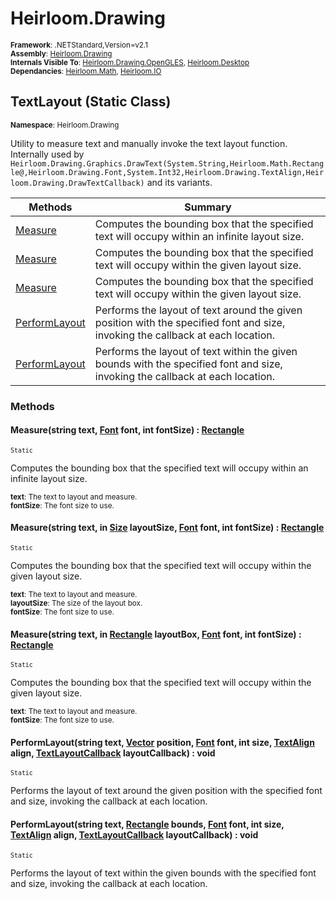 # Heirloom.Drawing

<small>**Framework**: .NETStandard,Version=v2.1</small>  
<small>**Assembly**: [Heirloom.Drawing](../Heirloom.Drawing/Heirloom.Drawing.md)</small>  
<small>**Internals Visible To**: [Heirloom.Drawing.OpenGLES](../Heirloom.Drawing.OpenGLES/Heirloom.Drawing.OpenGLES.md), [Heirloom.Desktop](../Heirloom.Desktop/Heirloom.Desktop.md)</small>  
<small>**Dependancies**: [Heirloom.Math](../Heirloom.Math/Heirloom.Math.md), [Heirloom.IO](../Heirloom.IO/Heirloom.IO.md)</small>  

## TextLayout (Static Class)
<small>**Namespace**: Heirloom.Drawing</sub></small>  

Utility to measure text and manually invoke the text layout function.   
 Internally used by `Heirloom.Drawing.Graphics.DrawText(System.String,Heirloom.Math.Rectangle@,Heirloom.Drawing.Font,System.Int32,Heirloom.Drawing.TextAlign,Heirloom.Drawing.DrawTextCallback)` and its variants.

| Methods                       | Summary                                                                                                                         |
|-------------------------------|---------------------------------------------------------------------------------------------------------------------------------|
| [Measure](#MEAF6045C6)        | Computes the bounding box that the specified text will occupy within an infinite layout size.                                   |
| [Measure](#MEADB2ACB9C)       | Computes the bounding box that the specified text will occupy within the given layout size.                                     |
| [Measure](#MEA6FE8E546)       | Computes the bounding box that the specified text will occupy within the given layout size.                                     |
| [PerformLayout](#PEREE2634A7) | Performs the layout of text around the given position with the specified font and size, invoking the callback at each location. |
| [PerformLayout](#PER7C4785FB) | Performs the layout of text within the given bounds with the specified font and size, invoking the callback at each location.   |

### Methods

#### <a name="MEAF6045C6"></a>Measure(string text, [Font](Heirloom.Drawing.Font.md) font, int fontSize) : [Rectangle](../Heirloom.Math/Heirloom.Math.Rectangle.md)
<small>`Static`</small>

Computes the bounding box that the specified text will occupy within an infinite layout size.

<small>**text**: <param name="text">The text to layout and measure.</param></small>  
<small>**fontSize**: <param name="fontSize">The font size to use.</param></small>  

#### <a name="MEADB2ACB9C"></a>Measure(string text, in [Size](../Heirloom.Math/Heirloom.Math.Size.md) layoutSize, [Font](Heirloom.Drawing.Font.md) font, int fontSize) : [Rectangle](../Heirloom.Math/Heirloom.Math.Rectangle.md)
<small>`Static`</small>

Computes the bounding box that the specified text will occupy within the given layout size.

<small>**text**: <param name="text">The text to layout and measure.</param></small>  
<small>**layoutSize**: <param name="layoutSize">The size of the layout box.</param></small>  
<small>**fontSize**: <param name="fontSize">The font size to use.</param></small>  

#### <a name="MEA6FE8E546"></a>Measure(string text, in [Rectangle](../Heirloom.Math/Heirloom.Math.Rectangle.md) layoutBox, [Font](Heirloom.Drawing.Font.md) font, int fontSize) : [Rectangle](../Heirloom.Math/Heirloom.Math.Rectangle.md)
<small>`Static`</small>

Computes the bounding box that the specified text will occupy within the given layout size.

<small>**text**: <param name="text">The text to layout and measure.</param></small>  
<small>**fontSize**: <param name="fontSize">The font size to use.</param></small>  

#### <a name="PEREE2634A7"></a>PerformLayout(string text, [Vector](../Heirloom.Math/Heirloom.Math.Vector.md) position, [Font](Heirloom.Drawing.Font.md) font, int size, [TextAlign](Heirloom.Drawing.TextAlign.md) align, [TextLayoutCallback](Heirloom.Drawing.TextLayoutCallback.md) layoutCallback) : void
<small>`Static`</small>

Performs the layout of text around the given position with the specified font and size, invoking the callback at each location.


#### <a name="PER7C4785FB"></a>PerformLayout(string text, [Rectangle](../Heirloom.Math/Heirloom.Math.Rectangle.md) bounds, [Font](Heirloom.Drawing.Font.md) font, int size, [TextAlign](Heirloom.Drawing.TextAlign.md) align, [TextLayoutCallback](Heirloom.Drawing.TextLayoutCallback.md) layoutCallback) : void
<small>`Static`</small>

Performs the layout of text within the given bounds with the specified font and size, invoking the callback at each location.


